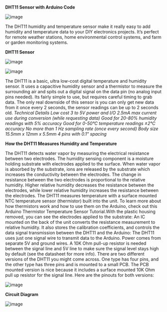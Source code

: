 **DHT11 Sensor with Arduino Code**

![image](https://user-images.githubusercontent.com/83362170/162796335-58499f4d-a0c6-4a81-890d-995770da2a01.png)


The DHT11 humidity and temperature sensor make it really easy to add humidity and temperature data to your DIY electronics projects. It’s perfect for remote weather stations, home environmental control systems, and farm or garden monitoring systems.

**DHT11 Sensor**

![image](https://user-images.githubusercontent.com/83362170/162797709-afa4dda3-5ad0-479a-a6c4-55c44c8b9f63.png)

![image](https://user-images.githubusercontent.com/83362170/162797741-ab7204bf-d3f1-4f1d-86df-0fbe4e40b858.png)


The DHT11 is a basic, ultra low-cost digital temperature and humidity sensor. It uses a capacitive humidity sensor and a thermistor to measure the surrounding air and spits out a digital signal on the data pin (no analog input pins needed). Its fairly simple to use, but requires careful timing to grab data. The only real downside of this sensor is you can only get new data from it once every 2 seconds, the sensor readings can be up to 2 seconds old.
*Technical Details
Low cost
3 to 5V power and I/O
2.5mA max current use during conversion (while requesting data)
Good for 20-80% humidity readings with 5% accuracy
Good for 0-50°C temperature readings ±2°C accuracy
No more than 1 Hz sampling rate (once every second)
Body size 15.5mm x 12mm x 5.5mm
4 pins with 0.1" spacing*

**How the DHT11 Measures Humidity and Temperature**

The DHT11 detects water vapor by measuring the electrical resistance between two electrodes. The humidity sensing component is a moisture holding substrate with electrodes applied to the surface. When water vapor is absorbed by the substrate, ions are released by the substrate which increases the conductivity between the electrodes. The change in resistance between the two electrodes is proportional to the relative humidity. Higher relative humidity decreases the resistance between the electrodes, while lower relative humidity increases the resistance between the electrodes.
The DHT11 measures temperature with a surface mounted NTC temperature sensor (thermistor) built into the unit. To learn more about how thermistors work and how to use them on the Arduino, check out this Arduino Thermistor Temperature Sensor Tutorial.With the plastic housing removed, you can see the electrodes applied to the substrate:
An IC mounted on the back of the unit converts the resistance measurement to relative humidity. It also stores the calibration coefficients, and controls the data signal transmission between the DHT11 and the Arduino:
The DHT11 uses just one signal wire to transmit data to the Arduino. Power comes from separate 5V and ground wires. A 10K Ohm pull-up resistor is needed between the signal line and 5V line to make sure the signal level stays high by default (see the datasheet for more info).
There are two different versions of the DHT11 you might come across. One type has four pins, and the other type has three pins and is mounted to a small PCB. The PCB mounted version is nice because it includes a surface mounted 10K Ohm pull up resistor for the signal line. Here are the pinouts for both versions:

![image](https://user-images.githubusercontent.com/83362170/162795965-8b5925ea-0e3f-4706-84cf-8a10e878c7bc.png)

**Circuit Diagram**

![image](https://user-images.githubusercontent.com/83362170/162796089-a3766790-3663-4a96-b08f-0a6221acfff9.png)


